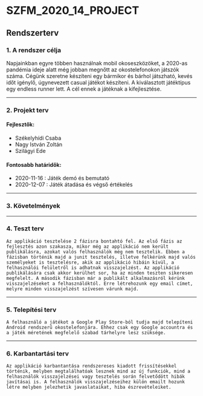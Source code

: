 # SZFM\_2020\_14\_PROJECT

## Rendszerterv

### 1. A rendszer célja

Napjainkban egyre többen használnak mobil okoseszközöket, a 2020-as pandémia ideje alatt még jobban megnőtt az okostelefonokon játszók száma. Cégünk szeretne készíteni egy bármikor és bárhol játszható, kevés időt igénylő, úgynevezett casual játékot készíteni. A kiválasztott játéktípus egy endless runner lett. A cél ennek a játéknak a kifejlesztése.

---
### 2. Projekt terv

#### Fejlesztők:
* Székelyhídi Csaba
* Nagy István Zoltán
* Szilágyi Ede

#### Fontosabb határidők:
* 2020-11-16 : Játék demó és bemutató
* 2020-12-07 : Játék átadása és végső értékelés

---
### 3. Követelmények

---
### 4. Teszt terv

    Az applikáció tesztelése 2 fázisra bontahtó fel. Az első fázis az fejlesztés azon szakasza, mikor még az applikáció nem került publikálásra, azokat valós felhasználók még nem tesztelik. Ebben a fázisban történik majd a junit tesztelés, illetve felkérünk majd valós személyeket is tesztelésre, akik az applikáció hibáin kívül, a felhasználói felületről is adhatnak visszajelzést. Az applikáció publikálására csak akkor kerülhet sor, ha az minden teszten sikeresen megfelelt. A második fázisban már a publikált alkalmazásról kérünk visszajelzéseket a felhasználóktól. Erre létrehozunk egy email címet, melyre minden visszajelzést szívesen várunk majd.

---
### 5. Telepítési terv

    A felhasználó a játékot a Google Play Store-ból tudja majd telepíteni Android rendszerű okostelefonjára. Ehhez csak egy Google accountra és a játék méretének megfelelő szabad tárhelyre lesz szüksége.

---
### 6. Karbantartási terv

    Az applikáció karbantantása rendszereses kiadott frissítésekkel történik, melyben megtalálhatóak lesznek mind az új funkciók, mind a felhasználók visszajelzései vagy tesztelés során felvetődött hibák javításai is. A felhasználók visszajelzéseihez külön emailt hozunk létre melyben jelezhetik javaslataikat, hiba észrevételeiket.
